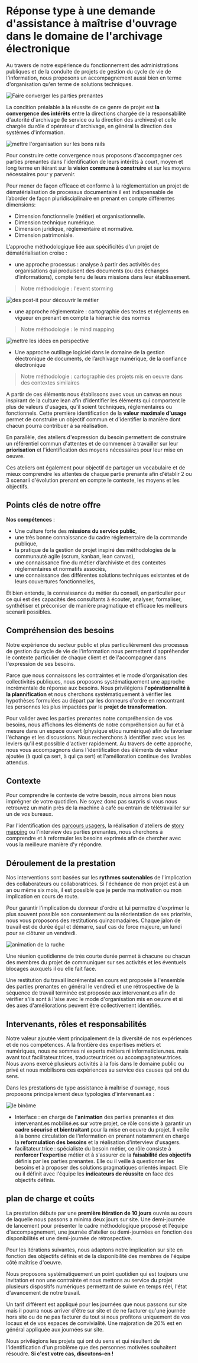 
# Réponse type à une demande d'assistance à maîtrise d'ouvrage dans le domaine de l'archivage électronique

Au travers de notre expérience du fonctionnement des administrations publiques et de la conduite de projets de gestion du cycle de vie de l'information, nous proposons un accompagnement aussi bien en terme d'organisation qu'en terme de solutions techniques.

![Faire converger les parties prenantes](images/convergenceStructure.jpg)

La condition préalable à la réussite de ce genre de projet est **la convergence des intérêts** entre la directions chargée de la responsabilité d'autorité d'archivage (le service ou la direction des archives) et celle chargée du rôle d'opérateur d'archivage, en général la direction des systèmes d'information.

![mettre l'organisation sur les bons rails](images/convergenceRail.jpg)

Pour construire cette convergence nous proposons d'accompagner ces parties prenantes dans l'identification de leurs intérêts à court, moyen et long terme en itérant sur la **vision commune à construire** et sur les moyens nécessaires pour y parvenir.

Pour mener de façon efficace et conforme à la réglementation un projet de dématérialisation de processus documentaire il est indispensable de l’aborder de façon pluridisciplinaire en prenant en compte différentes dimensions:

- Dimension fonctionnelle (métier) et organisationnelle.
- Dimension technique numérique.
- Dimension juridique, réglementaire et normative.
- Dimension patrimoniale.

L’approche méthodologique liée aux spécificités d’un projet de dématérialisation croise :

- une approche processus : analyse à partir des activités des organisations qui produisent des documents (ou des échanges d’informations), compte tenu de leurs missions dans leur établissement.
> Notre méthodologie : l'event storming

![des post-it pour découvrir le métier](images/eventStorming.png)

- une approche réglementaire : cartographie des textes et réglements en vigueur en prenant en compte la hiérarchie des normes
> Notre méthodologie : le mind mapping

![mettre les idées en perspective](images/mindmap-2123973_960_720.jpg)

- Une approche outillage logiciel dans le domaine de la gestion électronique de documents, de l’archivage numérique, de la confiance électronique
> Notre méthodologie : cartographie des projets mis en oeuvre dans des contextes similaires

A partir de ces éléments nous établissons avec vous un canvas en nous inspirant de la culture lean afin d'identifier les éléments qui comportent le plus de valeurs d'usages, qu'il soient techniques, réglementaires ou fonctionnels. Cette première identification de la **valeur maximale d'usage** permet de construire un objectif commun et d'identifier la manière dont chacun pourra contribuer à sa réalisation.

En parallèle, des ateliers d'expression du besoin permettent de construire un référentiel commun d'attentes et de commencer à travailler sur leur **priorisation** et l'identification des moyens nécessaires pour leur mise en oeuvre.

Ces ateliers ont également pour objectif de partager un vocabulaire et de mieux comprendre les attentes de chaque partie prenante afin d'établir 2 ou 3 scenarii d'évolution prenant en compte le contexte, les moyens et les objectifs.

## Points clés de notre offre

**Nos compétences** :

- Une culture forte des **missions du service public**,
- une très bonne connaissance du cadre réglementaire de la commande publique,
- la pratique de la gestion de projet inspiré des méthodologies de la communauté agile (scrum, kanban, lean canvas),
- une connaissance fine du métier d’archiviste et des contextes réglementaires et normatifs associés,
- une connaissance des différentes solutions techniques existantes et de leurs couvertures fonctionnelles,

Et bien entendu, la connaissance du métier du conseil, en particulier pour ce qui est des capacités des consultants à écouter, analyser, formaliser, synthétiser et préconiser de manière pragmatique et efficace les meilleurs scenarii possibles.

## Compréhension des besoins

Notre expérience du secteur public et plus particulièrement des processus de gestion du cycle de vie de l'information nous permettent d'appréhender le contexte particulier de chaque client et de l'accompagner dans l'expression de ses besoins.

Parce que nous connaissons les contraintes et le mode d'organisation des collectivités publiques, nous proposons systématiquement une approche incrémentale de réponse aux besoins. Nous privilégions **l'opérationnalité à la plannification** et nous cherchons systématiquement à vérifier les hypothèses formulées au départ par les donneurs d'ordre en rencontrant les personnes les plus impactées par le **projet de transformation**.

Pour valider avec les parties prenantes notre compréhension de vos besoins, nous affichons les éléments de notre compréhension au fur et à mesure dans un espace ouvert (physique et/ou numérique) afin de favoriser l'échange et les discussions. Nous recherchons à identifier avec vous les leviers qu'il est possible d'activer rapidement. Au travers de cette approche, nous vous accompagnons dans l'identification des éléments de valeur ajoutée (à quoi ça sert, à qui ça sert) et l'amélioration continue des livrables attendus.

## Contexte

Pour comprendre le contexte de votre besoin, nous aimons bien nous imprégner de votre quotidien. Ne soyez donc pas surpris si vous nous retrouvez un matin près de la machine à café ou entrain de télétravailler sur un de vos bureaux.

Par l'identification des [parcours usagers](fiches/parcours-usagers.md), la réalisation d'ateliers de [story mapping](fiches/story-mapping.md) ou l'interview des parties prenantes, nous cherchons à comprendre et à reformuler les besoins exprimés afin de chercher avec vous la meilleure manière d'y répondre.

## Déroulement de la prestation

Nos interventions sont basées sur les **rythmes soutenables** de l'implication des collaborateurs ou collaboratrices. Si l'échéance de mon projet est à un an ou même six mois, il est possible que je perde ma motivation ou mon implication en cours de route.

Pour garantir l'implication du donneur d'ordre et lui permettre d'exprimer le plus souvent possible son consentement ou la réorientation de ses priorités, nous vous proposons des restitutions quinzomadaires. Chaque jalon de travail est de durée égal et démarre, sauf cas de force majeure, un lundi pour se clôturer un vendredi.

![animation de la ruche](images/essaim.jpg)

Une réunion quotidienne de très courte durée permet à chacune ou chacun des membres du projet de communiquer sur ses activités et les éventuels blocages auxquels il ou elle fait face.

Une restitution du travail incrémental en cours est proposée à l'ensemble des parties prenantes en général le vendredi et une rétrospective de la séquence de travail terminée est proposée aux intervenant.es afin de vérifier s'ils sont à l'aise avec le mode d'organisation mis en oeuvre et si des axes d'améliorations peuvent être collectivement identifiés.

## Intervenants, rôles et responsabilités

Notre valeur ajoutée vient principalement de la diversité de nos expériences et de nos compétences. A la frontière des expertises métiers et numériques, nous ne sommes ni experts métiers ni informaticien.nes. mais avant tout facilitateur.trices, traducteur.trices ou accompagnateur.trices. Nous avons exercé plusieurs activités à la fois dans le domaine public ou privé et nous mobilisons ces expériences au service des causes qui ont du sens.

Dans les prestations de type assistance à maîtrise d'ouvrage, nous proposons principalement deux typologies d'intervenant.es :

![le binôme](images/binome.png)

* Interface  : en charge de l'**animation** des parties prenantes et des intervenant.es mobilisé.es sur votre projet, ce rôle consiste à garantir un **cadre sécurisé et bientraitant** pour la mise en oeuvre du projet. Il veille à la bonne circulation de l'information en prenant notamment en charge la **reformulation des besoins** et la réalisation d'interview d'usagers.
* facilitateur.trice : spécialiste du besoin métier, ce rôle consiste à **renforcer l'expertise** métier et à s'assurer de la **faisabilité des objectifs** définis par les parties prenantes. Elle ou il veille à questionner les besoins et à proposer des solutions pragmatiques orientés impact. Elle ou il définit avec l'équipe les **indicateurs de réussite** en face des objectifs définis.

## plan de charge et coûts

La prestation débute par une **première itération de 10 jours** ouvrés au cours de laquelle nous passons a minima deux jours sur site. Une demi-journée de lancement pour présenter le cadre méthodologique proposé et l'équipe d'accompagnement, une journée d'atelier ou demi-journées en fonction des disponibilités et une demi-journée de rétrospective.

Pour les itérations suivantes, nous adaptons notre implication sur site en fonction des objectifs définis et de la disponibilité des membres de l'équipe côté maîtrise d'oeuvre.

Nous proposons systématiquement un point quotidien qui est toujours une invitation et non une contrainte et nous mettons au service du projet plusieurs dispositifs numériques permettant de suivre en temps réel, l'état d'avancement de notre travail.

Un tarif différent est appliqué pour les journées que nous passons sur site mais il pourra nous arriver d'être sur site et de ne facturer qu'une journée hors site ou de ne pas facturer du tout si nous profitons uniquement de vos locaux et de vos espaces de convivialité. Une majoration de 20% est en général appliquée aux journées sur site.

Nous privilégions les projets qui ont du sens et qui résultent de l'identification d'un problème que des personnes motivées souhaitent résoudre. **Si c'est votre cas, discutons-en !**
